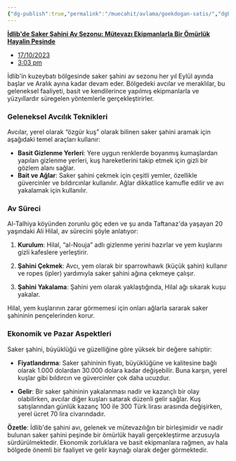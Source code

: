 ```yaml
---
{"dg-publish":true,"permalink":"/muecahit/avlama/goekdogan-satis/","dgPassFrontmatter":true}
---
```


[**İdlib'de Saker Şahini Av Sezonu: Mütevazı Ekipmanlarla Bir Ömürlük Hayalin Peşinde**](https://english.enabbaladi.net/archives/2023/10/saker-falcon-hunting-season-begins-in-idlib-modest-equipment-to-get-lifetime-dream/)

- [17/10/2023](https://english.enabbaladi.net/archives/2023/10/saker-falcon-hunting-season-begins-in-idlib-modest-equipment-to-get-lifetime-dream/#)
- [3:03 pm](https://english.enabbaladi.net/archives/2023/10/saker-falcon-hunting-season-begins-in-idlib-modest-equipment-to-get-lifetime-dream/#)

İdlib'in kuzeybatı bölgesinde saker şahini av sezonu her yıl Eylül ayında başlar ve Aralık ayına kadar devam eder. Bölgedeki avcılar ve meraklılar, bu geleneksel faaliyeti, basit ve kendilerince yapılmış ekipmanlarla ve yüzyıllardır süregelen yöntemlerle gerçekleştirirler.

### **Geleneksel Avcılık Teknikleri**

Avcılar, yerel olarak “özgür kuş” olarak bilinen saker şahini aramak için aşağıdaki temel araçları kullanır:
- **Basit Gizlenme Yerleri**: Yere uygun renklerde boyanmış kumaşlardan yapılan gizlenme yerleri, kuş hareketlerini takip etmek için gizli bir gözlem alanı sağlar.
- **Bait ve Ağlar**: Saker şahini çekmek için çeşitli yemler, özellikle güvercinler ve bıldırcınlar kullanılır. Ağlar dikkatlice kamufle edilir ve avı yakalamak için kullanılır.

### **Av Süreci**

Al-Talhiya köyünden zorunlu göç eden ve şu anda Taftanaz'da yaşayan 20 yaşındaki Ali Hilal, av sürecini şöyle anlatıyor:

1. **Kurulum**: Hilal, “al-Nouja” adlı gizlenme yerini hazırlar ve yem kuşlarını gizli kafeslere yerleştirir.
2. **Şahini Çekmek**: Avcı, yem olarak bir sparrowhawk (küçük şahin) kullanır ve ropes (ipler) yardımıyla saker şahini ağına çekmeye çalışır.

3. **Şahini Yakalama**: Şahini yem olarak yaklaştığında, Hilal ağı sıkarak kuşu yakalar.

Hilal, yem kuşlarının zarar görmemesi için onları ağlarla sararak saker şahininin pençelerinden korur.

### **Ekonomik ve Pazar Aspektleri**

Saker şahini, büyüklüğü ve güzelliğine göre yüksek bir değere sahiptir:

- **Fiyatlandırma**: Saker şahininin fiyatı, büyüklüğüne ve kalitesine bağlı olarak 1.000 dolardan 30.000 dolara kadar değişebilir. Buna karşın, yerel kuşlar gibi bıldırcın ve güvercinler çok daha ucuzdur.

- **Gelir**: Bir saker şahininin yakalanması nadir ve kazançlı bir olay olabilirken, avcılar diğer kuşları satarak düzenli gelir sağlar. Kuş satışlarından günlük kazanç 100 ile 300 Türk lirası arasında değişirken, yerel ücret 70 lira civarındadır.

**Özetle**: İdlib'de şahini avı, gelenek ve mütevazılığın bir birleşimidir ve nadir bulunan saker şahini peşinde bir ömürlük hayali gerçekleştirme arzusuyla sürdürülmektedir. Ekonomik zorluklara ve basit ekipmanlara rağmen, av hala bölgede önemli bir faaliyet ve gelir kaynağı olarak değer görmektedir.